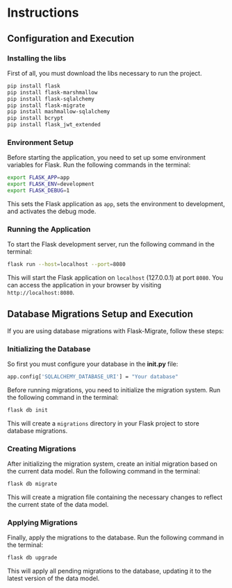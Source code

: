 # Instructions

## Configuration and Execution

### Installing the libs

First of all, you must download the libs necessary to run the project.

```sh
pip install flask
pip install flask-marshmallow
pip install flask-sqlalchemy
pip install flask-migrate
pip install mashmallow-sqlalchemy
pip install bcrypt
pip install flask_jwt_extended
```

### Environment Setup

Before starting the application, you need to set up some environment variables for Flask. Run the following commands in the terminal:

```sh
export FLASK_APP=app
export FLASK_ENV=development
export FLASK_DEBUG=1
```

This sets the Flask application as `app`, sets the environment to development, and activates the debug mode.

### Running the Application

To start the Flask development server, run the following command in the terminal:

```sh
flask run --host=localhost --port=8080
```

This will start the Flask application on `localhost` (127.0.0.1) at port `8080`. You can access the application in your browser by visiting `http://localhost:8080`.

## Database Migrations Setup and Execution

If you are using database migrations with Flask-Migrate, follow these steps:

### Initializing the Database

So first you must configure your database in the **__init__.py** file:

```sh
app.config['SQLALCHEMY_DATABASE_URI'] = "Your database"
```

Before running migrations, you need to initialize the migration system. Run the following command in the terminal:

```sh
flask db init
```

This will create a `migrations` directory in your Flask project to store database migrations.

### Creating Migrations

After initializing the migration system, create an initial migration based on the current data model. Run the following command in the terminal:

```sh
flask db migrate
```

This will create a migration file containing the necessary changes to reflect the current state of the data model.

### Applying Migrations

Finally, apply the migrations to the database. Run the following command in the terminal:

```sh
flask db upgrade
```

This will apply all pending migrations to the database, updating it to the latest version of the data model.
